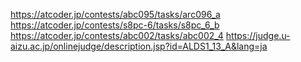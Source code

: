 https://atcoder.jp/contests/abc095/tasks/arc096_a
https://atcoder.jp/contests/s8pc-6/tasks/s8pc_6_b
https://atcoder.jp/contests/abc002/tasks/abc002_4
https://judge.u-aizu.ac.jp/onlinejudge/description.jsp?id=ALDS1_13_A&lang=ja